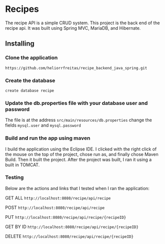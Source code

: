 # Recipes

The recipe API is a simple CRUD system. This project is the back end of the recipe api. It was built using Spring MVC, MariaDB, and Hibernate.

## Installing

### Clone the application 

```
https://github.com/heliorrfreitas/recipe_backend_java_spring.git
```

### Create the database
```
create database recipe
```

### Update the db.properties file with your database user and password
The file is at the address ```src/main/resources/db.properties```
change the fields ```mysql.user``` and ```mysql.password```

### Build and run the app using maven
I build the application using the Eclipse IDE. I clicked with the right click of the mouse on the top of the project, chose run as, and finally chose Maven Build.
Then it built the project. After the project was built, I ran it using a built in TOMCAT. 

### Testing
Below are the actions and links that I tested when I ran the application:

GET ALL
```http://localhost:8080/recipe/api/recipe```

POST
```http://localhost:8080/recipe/api/recipe```

PUT
```http://localhost:8080/recipe/api/recipe/{recipeID}```

GET BY ID
```http://localhost:8080/recipe/api/recipe/{recipeID}```

DELETE
```http://localhost:8080/recipe/api/recipe/{recipeID}```
